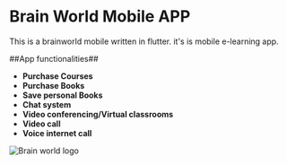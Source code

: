# Brain World Mobile APP

This is a brainworld mobile written in flutter. it's is mobile e-learning app.

##App functionalities##

- **Purchase Courses**
- **Purchase Books**
- **Save personal Books**
- **Chat system**
- **Video conferencing/Virtual classrooms**
- **Video call**
- **Voice internet call**

![Brain world logo](images/brainworld-logo.png)
